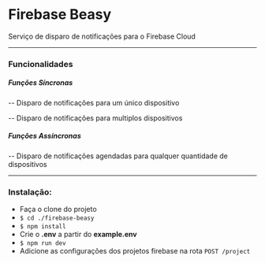 # Firebase Beasy

Serviço de disparo de notificações para o Firebase Cloud 

---

### Funcionalidades

##### *Funções Síncronas*
-- Disparo de notificações para um único dispositivo

-- Disparo de notificações para multiplos dispositivos

##### *Funções Assíncronas*
-- Disparo de notificações agendadas para qualquer quantidade de dispositivos

---

### Instalação:

- Faça o clone do projeto
- `$ cd ./firebase-beasy`
- `$ npm install`
- Crie o **.env** a partir do **example.env**
- `$ npm run dev`
- Adicione as configurações dos projetos firebase na rota `POST /project`

